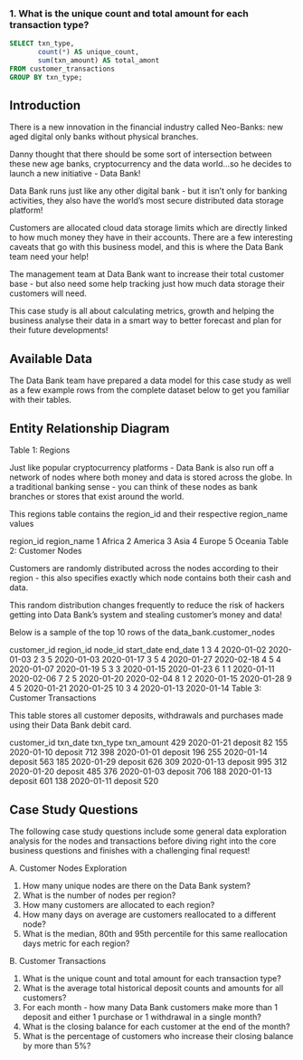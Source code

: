 ###  1. What is the unique count and total amount for each transaction type?

```sql
SELECT txn_type,
       count(*) AS unique_count,
       sum(txn_amount) AS total_amont
FROM customer_transactions
GROUP BY txn_type;
``` 

Introduction
-

There is a new innovation in the financial industry called Neo-Banks: new aged digital only banks without physical branches.

Danny thought that there should be some sort of intersection between these new age banks, cryptocurrency and the data world…so he decides to launch a new initiative - Data Bank!

Data Bank runs just like any other digital bank - but it isn’t only for banking activities, they also have the world’s most secure distributed data storage platform!

Customers are allocated cloud data storage limits which are directly linked to how much money they have in their accounts. There are a few interesting caveats that go with this business model, and this is where the Data Bank team need your help!

The management team at Data Bank want to increase their total customer base - but also need some help tracking just how much data storage their customers will need.

This case study is all about calculating metrics, growth and helping the business analyse their data in a smart way to better forecast and plan for their future developments!

Available Data
-

The Data Bank team have prepared a data model for this case study as well as a few example rows from the complete dataset below to get you familiar with their tables.

Entity Relationship Diagram
-



Table 1: Regions

Just like popular cryptocurrency platforms - Data Bank is also run off a network of nodes where both money and data is stored across the globe. In a traditional banking sense - you can think of these nodes as bank branches or stores that exist around the world.

This regions table contains the region_id and their respective region_name values

region_id	region_name
1	Africa
2	America
3	Asia
4	Europe
5	Oceania
Table 2: Customer Nodes

Customers are randomly distributed across the nodes according to their region - this also specifies exactly which node contains both their cash and data.

This random distribution changes frequently to reduce the risk of hackers getting into Data Bank’s system and stealing customer’s money and data!

Below is a sample of the top 10 rows of the data_bank.customer_nodes

customer_id	region_id	node_id	start_date	end_date
1	3	4	2020-01-02	2020-01-03
2	3	5	2020-01-03	2020-01-17
3	5	4	2020-01-27	2020-02-18
4	5	4	2020-01-07	2020-01-19
5	3	3	2020-01-15	2020-01-23
6	1	1	2020-01-11	2020-02-06
7	2	5	2020-01-20	2020-02-04
8	1	2	2020-01-15	2020-01-28
9	4	5	2020-01-21	2020-01-25
10	3	4	2020-01-13	2020-01-14
Table 3: Customer Transactions

This table stores all customer deposits, withdrawals and purchases made using their Data Bank debit card.

customer_id	txn_date	txn_type	txn_amount
429	2020-01-21	deposit	82
155	2020-01-10	deposit	712
398	2020-01-01	deposit	196
255	2020-01-14	deposit	563
185	2020-01-29	deposit	626
309	2020-01-13	deposit	995
312	2020-01-20	deposit	485
376	2020-01-03	deposit	706
188	2020-01-13	deposit	601
138	2020-01-11	deposit	520

Case Study Questions
--

The following case study questions include some general data exploration analysis for the nodes and transactions before diving right into the core business questions and finishes with a challenging final request!

A. Customer Nodes Exploration

1. How many unique nodes are there on the Data Bank system?
2. What is the number of nodes per region?
3. How many customers are allocated to each region?
4. How many days on average are customers reallocated to a different node?
5. What is the median, 80th and 95th percentile for this same reallocation days metric for each region?

B. Customer Transactions

1. What is the unique count and total amount for each transaction type?
2. What is the average total historical deposit counts and amounts for all customers?
3. For each month - how many Data Bank customers make more than 1 deposit and either 1 purchase or 1 withdrawal in a single month?
4. What is the closing balance for each customer at the end of the month?
5. What is the percentage of customers who increase their closing balance by more than 5%?

